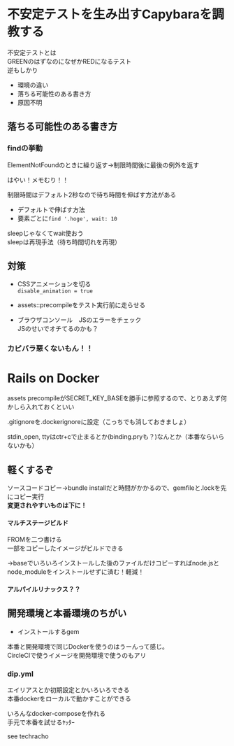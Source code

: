 # 不安定テストを生み出すCapybaraを調教する

不安定テストとは  
GREENのはずなのになぜかREDになるテスト  
逆もしかり

- 環境の違い
- 落ちる可能性のある書き方
- 原因不明

## 落ちる可能性のある書き方

### findの挙動
ElementNotFoundのときに繰り返す→制限時間後に最後の例外を返す

はやい！メモむり！！

制限時間はデフォルト2秒なので待ち時間を伸ばす方法がある  
- デフォルトで伸ばす方法
- 要素ごとに`find '.hoge', wait: 10`

sleepじゃなくてwait使おう  
sleepは再現手法（待ち時間切れを再現）

## 対策

- CSSアニメーションを切る  
`disable_animation = true`

- assets::precompileをテスト実行前に走らせる

- ブラウザコンソール　JSのエラーをチェック  
JSのせいでオチてるのかも？

### カピバラ悪くないもん！！


# Rails on Docker

assets precompileがSECRET_KEY_BASEを勝手に参照するので、とりあえず何かしら入れておくといい

.gitignoreを.dockerignoreに設定（こっちでも消しておきましょ）

stdin_open, ttyはctr+cで止まるとか(binding.pryも？)なんとか（本番ならいらないかも）

## 軽くするぞ

ソースコードコピー→bundle installだと時間がかかるので、gemfileと.lockを先にコピー実行  
**変更されやすいものは下に！**


#### マルチステージビルド

FROMを二つ書ける  
一部をコピーしたイメージがビルドできる

→baseでいろいろインストールした後のファイルだけコピーすればnode.jsとnode_moduleをインストールせずに済む！軽減！

#### アルパイルリナックス？？

## 開発環境と本番環境のちがい

- インストールするgem

本番と開発環境で同じDockerを使うのはうーんって感じ。  
CircleCIで使うイメージを開発環境で使うのもアリ

### dip.yml

エイリアスとか初期設定とかいろいろできる  
本番dockerをローカルで動かすことができる

いろんなdocker-composeを作れる  
手元で本番を試せるﾔｯﾀｰ

see techracho
